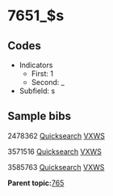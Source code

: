 # 7651\_$s

## Codes

-   Indicators
    -   First: 1
    -   Second: \_
-   Subfield: s

## Sample bibs

2478362 [Quicksearch](https://search.library.yale.edu/catalog/2478362) [VXWS](http://prodorbis.library.yale.edu:7014/vxws/GetHoldingsService?bibId=2478362)

3571516 [Quicksearch](https://search.library.yale.edu/catalog/3571516) [VXWS](http://prodorbis.library.yale.edu:7014/vxws/GetHoldingsService?bibId=3571516)

3585763 [Quicksearch](https://search.library.yale.edu/catalog/3585763) [VXWS](http://prodorbis.library.yale.edu:7014/vxws/GetHoldingsService?bibId=3585763)

**Parent topic:**[765](../../tags/765/765.md)

